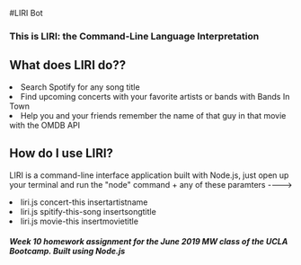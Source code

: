 #LIRI Bot

### This is LIRI: the Command-Line Language Interpretation

## What does LIRI do??

<li> Search Spotify for any song title </li>
<li> Find upcoming concerts with your favorite artists or bands with Bands In Town</li>
<li> Help you and your friends remember the name of that guy in that movie with the OMDB API </li>

## How do I use LIRI? <br>
LIRI is a command-line interface application built with Node.js, just open up your terminal and run the "node" command + any of these paramters ----><br>
<li> liri.js concert-this insertartistname </li>
<li> liri.js spitify-this-song insertsongtitle </li>
<li> liri.js movie-this insertmovietitle </li>

##### Week 10 homework assignment for the June 2019 MW class of the UCLA Bootcamp. Built using Node.js


